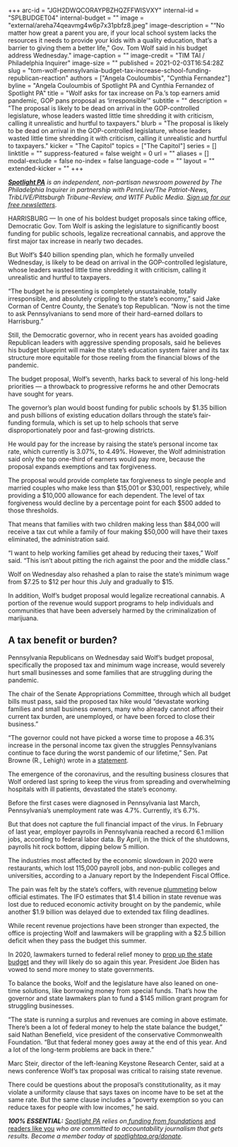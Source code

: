 +++
arc-id = "JGH2DWQCORAYPBZHQZFFWISVXY"
internal-id = "SPLBUDGET04"
internal-budget = ""
image = "external/areha74qeavmg4w6p7x31pbfz8.jpeg"
image-description = "“No matter how great a parent you are, if your local school system lacks the resources it needs to provide your kids with a quality education, that’s a barrier to giving them a better life,\" Gov. Tom Wolf said in his budget address Wednesday."
image-caption = ""
image-credit = "TIM TAI / Philadelphia Inquirer"
image-size = ""
published = 2021-02-03T16:54:28Z
slug = "tom-wolf-pennsylvania-budget-tax-increase-school-funding-republican-reaction"
authors = ["Angela Couloumbis", "Cynthia Fernandez"]
byline = "Angela Couloumbis of Spotlight PA and Cynthia Fernandez of Spotlight PA"
title = "Wolf asks for tax increase on Pa.’s top earners amid pandemic, GOP pans proposal as ‘irresponsible’"
subtitle = ""
description = "The proposal is likely to be dead on arrival in the GOP-controlled legislature, whose leaders wasted little time shredding it with criticism, calling it unrealistic and hurtful to taxpayers."
blurb = "The proposal is likely to be dead on arrival in the GOP-controlled legislature, whose leaders wasted little time shredding it with criticism, calling it unrealistic and hurtful to taxpayers."
kicker = "The Capitol"
topics = ["The Capitol"]
series = []
linktitle = ""
suppress-featured = false
weight = 0
url = ""
aliases = []
modal-exclude = false
no-index = false
language-code = ""
layout = ""
extended-kicker = ""
+++

<a href="https://lesspage.com/"><i><b>Spotlight PA</b></i></a><i> is an independent, non-partisan newsroom powered by The Philadelphia Inquirer in partnership with PennLive/The Patriot-News, TribLIVE/Pittsburgh Tribune-Review, and WITF Public Media. </i><a href="https://lesspage.com/newsletters"><i>Sign up for our free newsletters</i></a><i>.</i>

HARRISBURG — In one of his boldest budget proposals since taking office, Democratic Gov. Tom Wolf is asking the legislature to significantly boost funding for public schools, legalize recreational cannabis, and approve the first major tax increase in nearly two decades.

But Wolf’s $40 billion spending plan, which he formally unveiled Wednesday, is likely to be dead on arrival in the GOP-controlled legislature, whose leaders wasted little time shredding it with criticism, calling it unrealistic and hurtful to taxpayers.

“The budget he is presenting is completely unsustainable, totally irresponsible, and absolutely crippling to the state’s economy,” said Jake Corman of Centre County, the Senate’s top Republican. “Now is not the time to ask Pennsylvanians to send more of their hard-earned dollars to Harrisburg.”

Still, the Democratic governor, who in recent years has avoided goading Republican leaders with aggressive spending proposals, said he believes his budget blueprint will make the state’s education system fairer and its tax structure more equitable for those reeling from the financial blows of the pandemic.

The budget proposal, Wolf’s seventh, harks back to several of his long-held priorities — a throwback to progressive reforms he and other Democrats have sought for years.

The governor’s plan would boost funding for public schools by $1.35 billion and push billions of existing education dollars through the state’s fair-funding formula, which is set up to help schools that serve disproportionately poor and fast-growing districts.

<script src="https://lesspage.com/embed.js" async></script><div data-spl-embed-version="1" data-spl-src="https://lesspage.com/embeds/newsletter/"></div>

He would pay for the increase by raising the state’s personal income tax rate, which currently is 3.07%, to 4.49%. However, the Wolf administration said only the top one-third of earners would pay more, because the proposal expands exemptions and tax forgiveness.

The proposal would provide complete tax forgiveness to single people and married couples who make less than $15,001 or $30,001, respectively, while providing a $10,000 allowance for each dependent. The level of tax forgiveness would decline by a percentage point for each $500 added to those thresholds.

That means that families with two children making less than $84,000 will receive a tax cut while a family of four making $50,000 will have their taxes eliminated, the administration said.

“I want to help working families get ahead by reducing their taxes,” Wolf said. “This isn’t about pitting the rich against the poor and the middle class.”

Wolf on Wednesday also rehashed a plan to raise the state’s minimum wage from $7.25 to $12 per hour this July and gradually to $15.

In addition, Wolf’s budget proposal would legalize recreational cannabis. A portion of the revenue would support programs to help individuals and communities that have been adversely harmed by the criminalization of marijuana.

## A tax benefit or burden?

Pennsylvania Republicans on Wednesday said Wolf’s budget proposal, specifically the proposed tax and minimum wage increase, would severely hurt small businesses and some families that are struggling during the pandemic.

The chair of the Senate Appropriations Committee, through which all budget bills must pass, said the proposed tax hike would “devastate working families and small business owners, many who already cannot afford their current tax burden, are unemployed, or have been forced to close their business.”

“The governor could not have picked a worse time to propose a 46.3% increase in the personal income tax given the struggles Pennsylvanians continue to face during the worst pandemic of our lifetime,” Sen. Pat Browne (R., Lehigh) wrote in a <a href="https://www.pasenategop.com/blog/senate-republican-leaders-strongly-oppose-governors-massive-tax-and-spend-budget-plan/">statement</a>.

The emergence of the coronavirus, and the resulting business closures that Wolf ordered last spring to keep the virus from spreading and overwhelming hospitals with ill patients, devastated the state’s economy.

Before the first cases were diagnosed in Pennsylvania last March, Pennsylvania’s unemployment rate was 4.7%. Currently, it’s 6.7%.

But that does not capture the full financial impact of the virus. In February of last year, employer payrolls in Pennsylvania reached a record 6.1 million jobs, according to federal labor data. By April, in the thick of the shutdowns, payrolls hit rock bottom, dipping below 5 million.

The industries most affected by the economic slowdown in 2020 were restaurants, which lost 115,000 payroll jobs, and non-public colleges and universities, according to a January report by the Independent Fiscal Office.

<script src="https://lesspage.com/embed.js" async></script><div data-spl-embed-version="1" data-spl-src="https://lesspage.com/embeds/donate/?teaser_text=Spotlight%20PA%20provides%20essential%2C%20public-service%20journalism%20thanks%20to%20readers%20like%20you.%20Help%20us%20continue%20that%20work."></div>

The pain was felt by the state’s coffers, with revenue <a href="https://lesspage.com/news/2020/06/pennsylvania-may-revenues-shortfall-coronavirus/">plummeting</a> below official estimates. The IFO estimates that $1.4 billion in state revenue was lost due to reduced economic activity brought on by the pandemic, while another $1.9 billion was delayed due to extended tax filing deadlines.

While recent revenue projections have been stronger than expected, the office is projecting Wolf and lawmakers will be grappling with a $2.5 billion deficit when they pass the budget this summer.

In 2020, lawmakers turned to federal relief money to <a href="https://lesspage.com/news/2020/11/pennsylvania-budget-coronavirus-relief-aid-restaurants-providers/">prop up the state budget</a> and they will likely do so again this year. President Joe Biden has vowed to send more money to state governments.

To balance the books, Wolf and the legislature have also leaned on one-time solutions, like borrowing money from special funds. That’s how the governor and state lawmakers plan to fund a $145 million grant program for struggling businesses.

“The state is running a surplus and revenues are coming in above estimate. There’s been a lot of federal money to help the state balance the budget,” said Nathan Benefield, vice president of the conservative Commonwealth Foundation. “But that federal money goes away at the end of this year. And a lot of the long-term problems are back in there.”

Marc Steir, director of the left-leaning Keystone Research Center, said at a news conference Wolf’s tax proposal was critical to raising state revenue.

There could be questions about the proposal’s constitutionality, as it may violate a uniformity clause that says taxes on income have to be set at the same rate. But the same clause includes a “poverty exemption so you can reduce taxes for people with low incomes,” he said.

<i><b>100% ESSENTIAL:</b></i><i> </i><a href="https://lesspage.com/"><i>Spotlight PA</i></a><i> relies on</i><a href="https://lesspage.com/support"><i> funding from foundations</i></a><i> </i><a href="https://lesspage.com/support">and readers like you</a><i> who are committed to accountability journalism that gets results. Become a member today at </i><a href="http://checkout.fundjournalism.org/memberform?org_id=spotlightpa&campaign=701f4000000TVuIAAW"><i>spotlightpa.org/donate</i></a><i>.</i>
